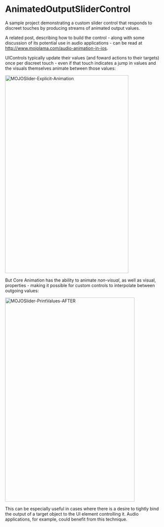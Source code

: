 # AnimatedOutputSliderControl
A sample project demonstrating a custom slider control that responds to discreet touches by producing streams of animated output values.

A related post, describing how to build the control - along with some discussion of its potential use in audio applications - can be read at http://www.mojolama.com/audio-animation-in-ios.

UIControls typically update their values (and foward actions to their targets) once per discreet touch - even if that touch indicates a jump in values and the visuals themselves animate between those values:

<img src="http://www.mojolama.com/wp-content/uploads/2015/08/MOJOSlider-Explicit-Animation.gif" alt="MOJOSlider-Explicit-Animation" width="400" height="640" align="center" class="aligncenter size-full wp-image-3639" />

But Core Animation has the ability to animate *non-visual*, as well as visual, properties - making it possible for custom controls to interpolate between outgoing values:

<img src="http://www.mojolama.com/wp-content/uploads/2015/08/MOJOSlider-PrintValues-AFTER.gif" alt="MOJOSlider-PrintValues-AFTER" width="420" height="660" class="aligncenter size-full wp-image-3641" />

This can be especially useful in cases where there is a desire to tightly bind the output of a target object to the UI element controlling it. Audio applications, for example, could benefit from this technique.
